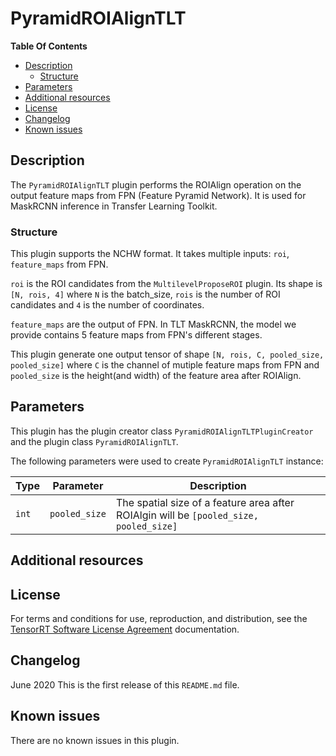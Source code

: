 
# PyramidROIAlignTLT

**Table Of Contents**
- [Description](#description)
    * [Structure](#structure)
- [Parameters](#parameters)
- [Additional resources](#additional-resources)
- [License](#license)
- [Changelog](#changelog)
- [Known issues](#known-issues)

## Description

The `PyramidROIAlignTLT` plugin performs the ROIAlign operation on the output feature maps from FPN (Feature Pyramid Network). It is used for MaskRCNN inference in Transfer Learning Toolkit. 


### Structure

This plugin supports the NCHW format. It takes multiple inputs: `roi`, `feature_maps` from FPN.

`roi` is the ROI candidates from the `MultilevelProposeROI` plugin. Its shape is `[N, rois, 4]` where `N` is the batch_size, `rois` is the number of ROI candidates and `4` is the number of
coordinates.

`feature_maps` are the output of FPN. In TLT MaskRCNN, the model we provide contains 5 feature maps from FPN's different stages.

This plugin generate one output tensor of shape `[N, rois, C, pooled_size, pooled_size]` where `C` is the channel of mutiple feature maps from FPN and `pooled_size` is the
height(and width) of the feature area after ROIAlign.

## Parameters

This plugin has the plugin creator class `PyramidROIAlignTLTPluginCreator` and the plugin class `PyramidROIAlignTLT`.
  
The following parameters were used to create `PyramidROIAlignTLT` instance:

| Type             | Parameter                       | Description
|------------------|---------------------------------|--------------------------------------------------------
|`int`             |`pooled_size`                    | The spatial size of a feature area after ROIAlgin will be `[pooled_size, pooled_size]`  


## Additional resources


## License

For terms and conditions for use, reproduction, and distribution, see the [TensorRT Software License Agreement](https://docs.nvidia.com/deeplearning/sdk/tensorrt-sla/index.html) 
documentation.


## Changelog

June 2020
This is the first release of this `README.md` file.


## Known issues

There are no known issues in this plugin.
